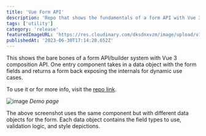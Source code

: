 ```yaml
---
title: 'Vue Form API'
description: 'Repo that shows the fundamentals of a form API with Vue 3'
tags: ['utility']
category: 'release'
featuredImageURL: 'https://res.cloudinary.com/dksdnxvzm/image/upload/v1701623579/form_api_cover_b8e6491034.avif'
publishedAt: '2023-06-30T17:14:28.652Z'
---
```


This shows the bare bones of a form API/builder system with Vue 3 composition API. One entry component takes in a data object with the form fields and returns a form back exposing the internals for dynamic use cases.

To use it or for more info, visit the [repo link](https://github.com/ianmcelvain/vue-web-form-component).

![image](https://i.imgur.com/soyzZHr.jpg)
_Demo page_

The above screenshot uses the same component but with different data objects for the form. Each data object contains the field types to use, validation logic, and style depictions.
